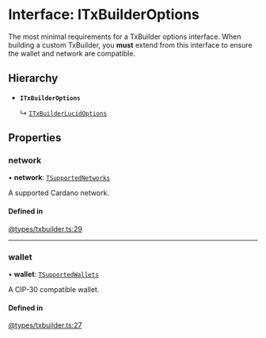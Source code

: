 # Interface: ITxBuilderOptions

The most minimal requirements for a TxBuilder options interface. When building a custom TxBuilder, you **must**
extend from this interface to ensure the wallet and network are compatible.

## Hierarchy

- **`ITxBuilderOptions`**

  ↳ [`ITxBuilderLucidOptions`](ITxBuilderLucidOptions.md)

## Properties

### network

• **network**: [`TSupportedNetworks`](../modules.md#tsupportednetworks)

A supported Cardano network.

#### Defined in

[@types/txbuilder.ts:29](https://github.com/SundaeSwap-finance/sundae-sdk/blob/ef3cd12/packages/core/src/@types/txbuilder.ts#L29)

___

### wallet

• **wallet**: [`TSupportedWallets`](../modules.md#tsupportedwallets)

A CIP-30 compatible wallet.

#### Defined in

[@types/txbuilder.ts:27](https://github.com/SundaeSwap-finance/sundae-sdk/blob/ef3cd12/packages/core/src/@types/txbuilder.ts#L27)
